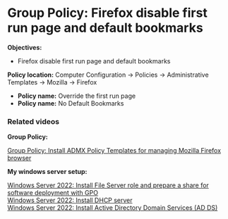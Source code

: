 # Group Policy: Firefox disable first run page and default bookmarks

<b>Objectives:</b>

* Firefox disable first run page and default bookmarks

<b>Policy location:</b> Computer Configuration -> Policies -> Administrative Templates -> Mozilla -> Firefox

* <b>Policy name:</b> Override the first run page
* <b>Policy name:</b> No Default Bookmarks

### Related videos

<b>Group Policy:</b> <br />

[Group Policy: Install ADMX Policy Templates for managing Mozilla Firefox browser](https://youtu.be/CWpt81mB_8E)

<b>My windows server setup:</b> <br />

[Windows Server 2022: Install File Server role and prepare a share for software deployment with GPO](https://youtu.be/jEWSdC2qwyA) <br />
[Windows Server 2022: Install DHCP server](https://youtu.be/8n0MD9stQis) <br />
[Windows Server 2022: Install Active Directory Domain Services (AD DS)](https://youtu.be/1cYewbW3Tl0) <br />